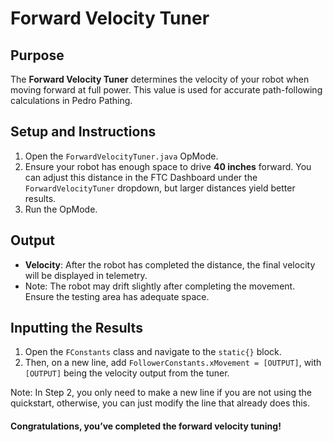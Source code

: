 # Forward Velocity Tuner

## Purpose

The **Forward Velocity Tuner** determines the velocity of your robot when moving forward at full power. This value is used for accurate path-following calculations in Pedro Pathing.



## Setup and Instructions

1. Open the `ForwardVelocityTuner.java` OpMode.
2. Ensure your robot has enough space to drive **40 inches** forward. You can adjust this distance in the FTC Dashboard under the `ForwardVelocityTuner` dropdown, but larger distances yield better results.
3. Run the OpMode.



## Output

* **Velocity**: After the robot has completed the distance, the final velocity will be displayed in telemetry.
* Note: The robot may drift slightly after completing the movement. Ensure the testing area has adequate space.



## Inputting the Results

1. Open the `FConstants` class and navigate to the `static{}` block.
2. Then, on a new line, add `FollowerConstants.xMovement = [OUTPUT]`, with `[OUTPUT]` being the velocity output from the tuner.

Note: In Step 2, you only need to make a new line if you are not using the quickstart, otherwise, you can just modify the line that already does this.  

#### Congratulations, you’ve completed the forward velocity tuning!

